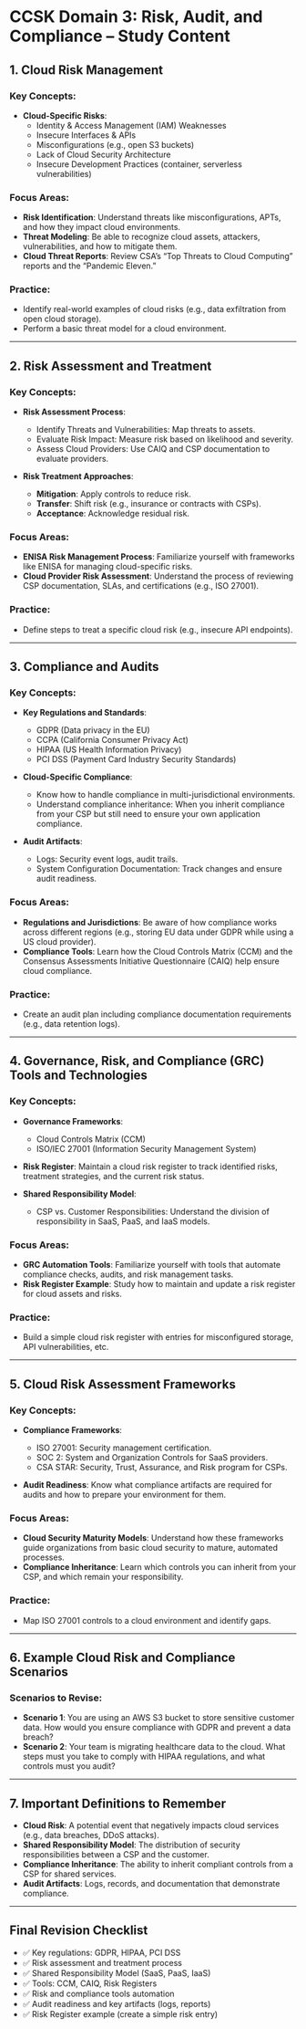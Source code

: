 # CCSK Domain 3: Risk, Audit, and Compliance – Study Content

## 1. Cloud Risk Management

### Key Concepts:
- **Cloud-Specific Risks**:
  - Identity & Access Management (IAM) Weaknesses
  - Insecure Interfaces & APIs
  - Misconfigurations (e.g., open S3 buckets)
  - Lack of Cloud Security Architecture
  - Insecure Development Practices (container, serverless vulnerabilities)

### Focus Areas:
- **Risk Identification**: Understand threats like misconfigurations, APTs, and how they impact cloud environments.
- **Threat Modeling**: Be able to recognize cloud assets, attackers, vulnerabilities, and how to mitigate them.
- **Cloud Threat Reports**: Review CSA’s “Top Threats to Cloud Computing” reports and the “Pandemic Eleven.”

### Practice:
- Identify real-world examples of cloud risks (e.g., data exfiltration from open cloud storage).
- Perform a basic threat model for a cloud environment.

---

## 2. Risk Assessment and Treatment

### Key Concepts:
- **Risk Assessment Process**:
  - Identify Threats and Vulnerabilities: Map threats to assets.
  - Evaluate Risk Impact: Measure risk based on likelihood and severity.
  - Assess Cloud Providers: Use CAIQ and CSP documentation to evaluate providers.

- **Risk Treatment Approaches**:
  - **Mitigation**: Apply controls to reduce risk.
  - **Transfer**: Shift risk (e.g., insurance or contracts with CSPs).
  - **Acceptance**: Acknowledge residual risk.

### Focus Areas:
- **ENISA Risk Management Process**: Familiarize yourself with frameworks like ENISA for managing cloud-specific risks.
- **Cloud Provider Risk Assessment**: Understand the process of reviewing CSP documentation, SLAs, and certifications (e.g., ISO 27001).

### Practice:
- Define steps to treat a specific cloud risk (e.g., insecure API endpoints).

---

## 3. Compliance and Audits

### Key Concepts:
- **Key Regulations and Standards**:
  - GDPR (Data privacy in the EU)
  - CCPA (California Consumer Privacy Act)
  - HIPAA (US Health Information Privacy)
  - PCI DSS (Payment Card Industry Security Standards)

- **Cloud-Specific Compliance**:
  - Know how to handle compliance in multi-jurisdictional environments.
  - Understand compliance inheritance: When you inherit compliance from your CSP but still need to ensure your own application compliance.

- **Audit Artifacts**:
  - Logs: Security event logs, audit trails.
  - System Configuration Documentation: Track changes and ensure audit readiness.

### Focus Areas:
- **Regulations and Jurisdictions**: Be aware of how compliance works across different regions (e.g., storing EU data under GDPR while using a US cloud provider).
- **Compliance Tools**: Learn how the Cloud Controls Matrix (CCM) and the Consensus Assessments Initiative Questionnaire (CAIQ) help ensure cloud compliance.

### Practice:
- Create an audit plan including compliance documentation requirements (e.g., data retention logs).

---

## 4. Governance, Risk, and Compliance (GRC) Tools and Technologies

### Key Concepts:
- **Governance Frameworks**:
  - Cloud Controls Matrix (CCM)
  - ISO/IEC 27001 (Information Security Management System)

- **Risk Register**: Maintain a cloud risk register to track identified risks, treatment strategies, and the current risk status.

- **Shared Responsibility Model**:
  - CSP vs. Customer Responsibilities: Understand the division of responsibility in SaaS, PaaS, and IaaS models.

### Focus Areas:
- **GRC Automation Tools**: Familiarize yourself with tools that automate compliance checks, audits, and risk management tasks.
- **Risk Register Example**: Study how to maintain and update a risk register for cloud assets and risks.

### Practice:
- Build a simple cloud risk register with entries for misconfigured storage, API vulnerabilities, etc.

---

## 5. Cloud Risk Assessment Frameworks

### Key Concepts:
- **Compliance Frameworks**:
  - ISO 27001: Security management certification.
  - SOC 2: System and Organization Controls for SaaS providers.
  - CSA STAR: Security, Trust, Assurance, and Risk program for CSPs.

- **Audit Readiness**: Know what compliance artifacts are required for audits and how to prepare your environment for them.

### Focus Areas:
- **Cloud Security Maturity Models**: Understand how these frameworks guide organizations from basic cloud security to mature, automated processes.
- **Compliance Inheritance**: Learn which controls you can inherit from your CSP, and which remain your responsibility.

### Practice:
- Map ISO 27001 controls to a cloud environment and identify gaps.

---

## 6. Example Cloud Risk and Compliance Scenarios

### Scenarios to Revise:
- **Scenario 1**: You are using an AWS S3 bucket to store sensitive customer data. How would you ensure compliance with GDPR and prevent a data breach?
- **Scenario 2**: Your team is migrating healthcare data to the cloud. What steps must you take to comply with HIPAA regulations, and what controls must you audit?

---

## 7. Important Definitions to Remember
- **Cloud Risk**: A potential event that negatively impacts cloud services (e.g., data breaches, DDoS attacks).
- **Shared Responsibility Model**: The distribution of security responsibilities between a CSP and the customer.
- **Compliance Inheritance**: The ability to inherit compliant controls from a CSP for shared services.
- **Audit Artifacts**: Logs, records, and documentation that demonstrate compliance.

---

## Final Revision Checklist
- ✅ Key regulations: GDPR, HIPAA, PCI DSS
- ✅ Risk assessment and treatment process
- ✅ Shared Responsibility Model (SaaS, PaaS, IaaS)
- ✅ Tools: CCM, CAIQ, Risk Registers
- ✅ Risk and compliance tools automation
- ✅ Audit readiness and key artifacts (logs, reports)
- ✅ Risk Register example (create a simple risk entry)
